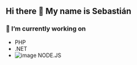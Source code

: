 ## Hi there 👋 My name is Sebastián

### 🔭 I’m currently working on
* PHP
* .NET
* ![image](https://github.com/sebas-baltor/sebas-baltor/assets/92797860/c3c180bf-786f-4e90-8c1a-13a62ef5ad21) NODE.JS


<!--
**sebas-baltor/sebas-baltor** is a ✨ _special_ ✨ repository because its `README.md` (this file) appears on your GitHub profile.

Here are some ideas to get you started:

- 🔭 I’m currently working on ...
- 🌱 I’m currently learning ...
- 👯 I’m looking to collaborate on ...
- 🤔 I’m looking for help with ...
- 💬 Ask me about ...
- 📫 How to reach me: ...
- 😄 Pronouns: ...
- ⚡ Fun fact: ...
-->
